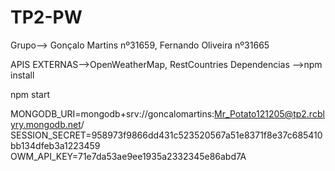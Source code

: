 # TP2-PW
Grupo--> Gonçalo Martins nº31659, Fernando Oliveira nº31665

APIS EXTERNAS-->OpenWeatherMap, RestCountries
Dependencias -->npm install

npm start

MONGODB_URI=mongodb+srv://goncalomartins:Mr_Potato121205@tp2.rcblyry.mongodb.net/
SESSION_SECRET=958973f9866dd431c523520567a51e8371f8e37c685410bb134dfeb3a1223459
OWM_API_KEY=71e7da53ae9ee1935a2332345e86abd7A